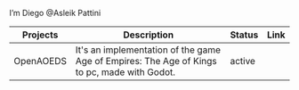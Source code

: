 I’m Diego @Asleik Pattini



| Projects | Description | Status | Link |
|----------|-------------|--------|------|
|OpenAOEDS| It's an implementation of the game Age of Empires: The Age of Kings to pc, made with Godot. | active |  |




<!---
Asleik/Asleik is a ✨ special ✨ repository because its `README.md` (this file) appears on your GitHub profile.
You can click the Preview link to take a look at your changes.
--->
